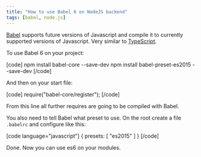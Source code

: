 ```yaml
---
title: "How to use Babel 6 on NodeJS backend"
tags: [babel, node.js]
---
```


<a href="https://babeljs.io/" target="_blank">Babel</a> supports future versions of Javascript and compile it to currently supported versions of Javascript. Very similar to <a href="http://www.typescriptlang.org/" target="_blank">TypeScript</a>.

To use Babel 6 on your project:
<!--more-->

[code]
npm install babel-core --save-dev
npm install babel-preset-es2015 --save-dev
[/code]

And then on your start file:

[code]
require("babel-core/register");
[/code]

From this line all further requires are going to be compiled with Babel.

You also need to tell Babel what preset to use. On the root create a file `.babelrc` and configure like this:

[code language="javascript"]
{
    presets: [ "es2015" ]
}
[/code]

Done. Now you can use es6 on your modules.
